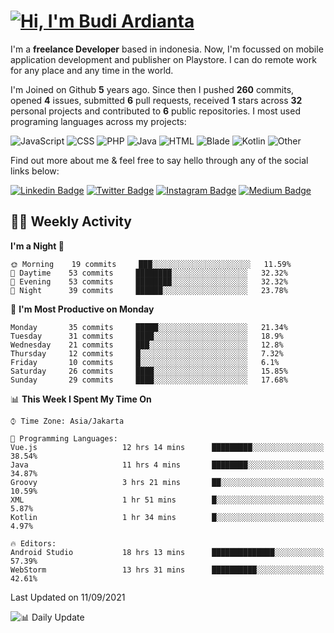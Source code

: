 # [![Hi, I'm Budi Ardianta](https://readme-typing-svg.herokuapp.com?size=24&vCenter=true&lines=%F0%9F%91%8B+Hi%2C+I'm+Budi+Ardianta+;%F0%9F%92%BB+Android+And+Web+Developer+)](https://git.io/typing-svg)

I'm a **freelance Developer** based in indonesia. Now, I'm focussed on mobile application development and publisher on Playstore. I can do remote work for any place and any time in the world.

I'm Joined on Github **5** years ago. Since then I pushed **260** commits, opened **4** issues, submitted **6** pull requests, received **1** stars across **32** personal projects and contributed to **6** public repositories.
I most used programing languages across my projects:

![JavaScript](https://img.shields.io/badge/-JavaScript-%23f1e05a?style=flat&logo=JavaScript&logoColor=white)
![CSS](https://img.shields.io/badge/-CSS-%23563d7c?style=flat&logo=CSS&logoColor=white)
![PHP](https://img.shields.io/badge/-PHP-%234F5D95?style=flat&logo=PHP&logoColor=white)
![Java](https://img.shields.io/badge/-Java-%23b07219?style=flat&logo=Java&logoColor=white)
![HTML](https://img.shields.io/badge/-HTML-%23e34c26?style=flat&logo=HTML&logoColor=white)
![Blade](https://img.shields.io/badge/-Blade-%23f7523f?style=flat&logo=Blade&logoColor=white)
![Kotlin](https://img.shields.io/badge/-Kotlin-%23A97BFF?style=flat&logo=Kotlin&logoColor=white)
![Other](https://img.shields.io/badge/-Other-%23ededed?style=flat&logo=Other&logoColor=white)

Find out more about me & feel free to say hello through any of the social links below:

[![Linkedin Badge](https://img.shields.io/badge/-budiardianata-blue?style=flat&logo=Linkedin&logoColor=white&link=https://www.linkedin.com/in/budiardianata/)](https://www.linkedin.com/in/budiardianata/)
[![Twitter Badge](https://img.shields.io/badge/-budiardianata-%231DA1F2.svg?style=flat&logo=twitter&logoColor=white&link=https://www.twitter.com/budiardianata)](https://www.linkedin.com/in/budiardianata/)
[![Instagram Badge](https://img.shields.io/badge/-budiardianata-purple?style=flat&logo=instagram&logoColor=white&link=https://instagram.com/budiardianata/)](https://instagram.com/budiardianata)
[![Medium Badge](https://img.shields.io/badge/-@budiardianata-%2312100E.svg?style=flat&logo=Medium&logoColor=white&link=https://medium.com/@budiardianata/)](https://medium.com/@budiardianata)

## 👨‍💻 Weekly Activity
<!--START_SECTION:waka-->
**I'm a Night 🦉** 

```text
🌞 Morning    19 commits     ███░░░░░░░░░░░░░░░░░░░░░░   11.59% 
🌆 Daytime    53 commits     ████████░░░░░░░░░░░░░░░░░   32.32% 
🌃 Evening    53 commits     ████████░░░░░░░░░░░░░░░░░   32.32% 
🌙 Night      39 commits     ██████░░░░░░░░░░░░░░░░░░░   23.78%

```
📅 **I'm Most Productive on Monday** 

```text
Monday       35 commits     █████░░░░░░░░░░░░░░░░░░░░   21.34% 
Tuesday      31 commits     ████░░░░░░░░░░░░░░░░░░░░░   18.9% 
Wednesday    21 commits     ███░░░░░░░░░░░░░░░░░░░░░░   12.8% 
Thursday     12 commits     █░░░░░░░░░░░░░░░░░░░░░░░░   7.32% 
Friday       10 commits     █░░░░░░░░░░░░░░░░░░░░░░░░   6.1% 
Saturday     26 commits     ████░░░░░░░░░░░░░░░░░░░░░   15.85% 
Sunday       29 commits     ████░░░░░░░░░░░░░░░░░░░░░   17.68%

```


📊 **This Week I Spent My Time On** 

```text
⌚︎ Time Zone: Asia/Jakarta

💬 Programming Languages: 
Vue.js                   12 hrs 14 mins      █████████░░░░░░░░░░░░░░░░   38.54% 
Java                     11 hrs 4 mins       ████████░░░░░░░░░░░░░░░░░   34.87% 
Groovy                   3 hrs 21 mins       ██░░░░░░░░░░░░░░░░░░░░░░░   10.59% 
XML                      1 hr 51 mins        █░░░░░░░░░░░░░░░░░░░░░░░░   5.87% 
Kotlin                   1 hr 34 mins        █░░░░░░░░░░░░░░░░░░░░░░░░   4.97%

🔥 Editors: 
Android Studio           18 hrs 13 mins      ██████████████░░░░░░░░░░░   57.39% 
WebStorm                 13 hrs 31 mins      ██████████░░░░░░░░░░░░░░░   42.61%

```


 Last Updated on 11/09/2021
<!--END_SECTION:waka-->

![📊 Daily Update](https://github.com/budiardianata/budiardianata/actions/workflows/update-activity.yml/badge.svg)
